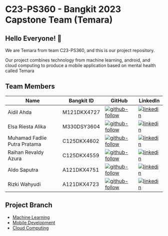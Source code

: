 # C23-PS360 - Bangkit 2023 Capstone Team (Temara)

## Hello Everyone! :wave:

We are Temara from team C23-PS360, and this is our project repository.

Our project combines technology from machine learning, android, and cloud computing to produce a mobile application based on mental health called Temara 

## Team Members
| Name | Bangkit ID | GitHub | LinkedIn |
| ------ | ------ | ------ | ------ |
| Aidil Ahda | M121DKX4727 | [![github-follow][github-shield]][github-aidil] | [![linkedin][linkedin-shield]][linkedin-aidil] |
| Elsa Riesta Alika | M330DSY3604 | [![github-follow][github-shield]][github-riesta] | [![linkedin][linkedin-shield]][linkedin-riesta] |
| Muhamad Fadlie Putra Pratama | C125DKX4602 | [![github-follow][github-shield]][github-fadlie] | [![linkedin][linkedin-shield]][linkedin-fadlie] |
| Raihan Revaldy Azura | C125DKX4559 | [![github-follow][github-shield]][github-reval] | [![linkedin][linkedin-shield]][linkedin-reval] |
| Aldo Saputra | A121DKX4751 | [![github-follow][github-shield]][github-aldo] | [![linkedin][linkedin-shield]][linkedin-aldo] |
| Rizki Wahyudi | A121DKX4723 | [![github-follow][github-shield]][github-yudi] | [![linkedin][linkedin-shield]][linkedin-yudi] |

## Project Branch
- [Machine Learning][github-temara-ml]
- [Mobile Development][github-temara-mobile]
- [Cloud Computing][github-temara-cc]




[//]: # (LINKS)

[github-temara-ml]: https://github.com/Temara-Capstone/Temara-Machine_Learning
[github-temara-mobile]: https://github.com/Temara-Capstone/Temara-MobileDev
[github-temara-cc]: https://github.com/Temara-Capstone/Temara_CC

[github-shield]: https://img.shields.io/badge/github-0077B5?style=for-the-badge&logo=github&logoColor=white

[github-aidil]: https://github.com/AidilAhda
[github-riesta]: https://github.com/riestalika
[github-fadlie]: https://github.com/mfadlieputrap
[github-reval]: https://github.com/revaldyazura
[github-aldo]: https://github.com/itsmealdo
[github-yudi]: https://github.com/erwevkun

[github-follow-aidil]: https://img.shields.io/github/followers/AidilAhda?style=for-the-badge
[github-follow-riesta]: https://img.shields.io/github/followers/riestalika?style=social
[github-follow-fadlie]: https://img.shields.io/github/followers/mfadlieputrap?style=social
[github-follow-reval]: https://img.shields.io/github/followers/revaldyazura?style=social
[github-follow-aldo]: https://img.shields.io/github/followers/itsmealdo?style=social
[github-follow-yudi]: https://img.shields.io/github/followers/erwevkun?style=social&

[linkedin-shield]: https://img.shields.io/badge/LinkedIn-0077B5?style=for-the-badge&logo=linkedin&logoColor=white

[linkedin-aidil]: https://www.linkedin.com/in/aidil-ahda-9bb331260/
[linkedin-riesta]: https://www.linkedin.com/in/elsa-riesta-alika-7b3859216/
[linkedin-fadlie]: https://www.linkedin.com/in/muhamad-fadlie-putra-pratama/
[linkedin-reval]: https://www.linkedin.com/in/raihan-revaldy/
[linkedin-aldo]: https://www.linkedin.com/in/aldosaputra/
[linkedin-yudi]: https://www.linkedin.com/in/erwev/
